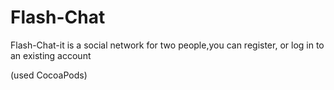 

# Flash-Chat


Flash-Chat-it is a social network for two people,you can register, or log in to an existing account 


(used CocoaPods)


